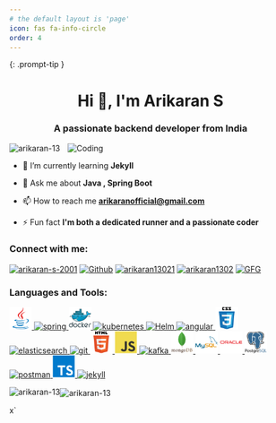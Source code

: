 ```yaml
---
# the default layout is 'page'
icon: fas fa-info-circle
order: 4
---
```


{: .prompt-tip }

<h1 align="center">Hi 👋, I'm Arikaran S</h1>
<h3 align="center">A passionate backend developer from India</h3>
<img align="right" alt="Coding" width="400" src="https://cdn.dribbble.com/users/1162077/screenshots/3848914/programmer.gif">

<p align="left"> <img src="https://komarev.com/ghpvc/?username=arikaran-13&label=Profile%20views&color=0e75b6&style=flat" alt="arikaran-13" /> </p>

- 🌱 I’m currently learning **Jekyll**

- 💬 Ask me about **Java , Spring Boot**

- 📫 How to reach me **arikaranofficial@gmail.com**

- ⚡ Fun fact **I'm both a dedicated runner and a passionate coder**

<h3 align="left">Connect with me:</h3>
<p align="left">
<a href="https://linkedin.com/in/arikaran-s-2001" target="blank"><img align="center" src="https://raw.githubusercontent.com/rahuldkjain/github-profile-readme-generator/master/src/images/icons/Social/linked-in-alt.svg" alt="arikaran-s-2001" height="30" width="40" /></a>
<a href="https://github.com/arikaran-13" target="blank"><img align="center" src="https://github.githubassets.com/assets/GitHub-Mark-ea2971cee799.png" alt="Github" height="30" width="40" /></a>
<!-- <a href="https://instagram.com/fearlessari1302" target="blank"><img align="center" src="https://raw.githubusercontent.com/rahuldkjain/github-profile-readme-generator/master/src/images/icons/Social/instagram.svg" alt="fearlessari1302" height="30" width="40" /></a> -->
<a href="https://www.hackerrank.com/arikaran13021" target="blank"><img align="center" src="https://raw.githubusercontent.com/rahuldkjain/github-profile-readme-generator/master/src/images/icons/Social/hackerrank.svg" alt="arikaran13021" height="30" width="40" /></a>
<a href="https://www.leetcode.com/arikaran1302" target="blank"><img align="center" src="https://raw.githubusercontent.com/rahuldkjain/github-profile-readme-generator/master/src/images/icons/Social/leet-code.svg" alt="arikaran1302" height="30" width="40" /></a>
<a href="https://www.geeksforgeeks.org/user/arikaran1302/" target="blank"><img align="center" src="https://encrypted-tbn0.gstatic.com/images?q=tbn:ANd9GcTMgklybpRgiPZNtLEGp9tH3DOJxoC21ZM0vMl-uUR9Ew&s" alt="GFG" height="30" width="40" /></a>
</p>

<h3 align="left">Languages and Tools:</h3>

<div align="left">
    <a href="https://www.java.com" target="_blank" rel="noreferrer">
        <img src="https://raw.githubusercontent.com/devicons/devicon/master/icons/java/java-original.svg" alt="java" width="40" height="40"/>
    </a>
    <a href="https://spring.io/" target="_blank" rel="noreferrer">
        <img src="https://www.vectorlogo.zone/logos/springio/springio-icon.svg" alt="spring" width="40" height="40"/>
    </a>
    <a href="https://www.docker.com/" target="_blank" rel="noreferrer">
        <img src="https://raw.githubusercontent.com/devicons/devicon/master/icons/docker/docker-original-wordmark.svg" alt="docker" width="40" height="40"/>
    </a>
        <a href="https://kubernetes.io" target="_blank" rel="noreferrer">
        <img src="https://www.vectorlogo.zone/logos/kubernetes/kubernetes-icon.svg" alt="kubernetes" width="40" height="40"/>
    </a>
    <a href="https://helm.sh/" target="_blank" rel="noreferrer">
        <img src="https://icons.veryicon.com/png/o/business/vscode-program-item-icon/helm-1.png" alt="Helm" width="40" height="40"/>
    </a>
    <a href="https://angular.io" target="_blank" rel="noreferrer">
        <img src="https://angular.io/assets/images/logos/angular/angular.svg" alt="angular" width="40" height="40"/>
    </a>
    <a href="https://www.w3schools.com/css/" target="_blank" rel="noreferrer">
        <img src="https://raw.githubusercontent.com/devicons/devicon/master/icons/css3/css3-original-wordmark.svg" alt="css3" width="40" height="40"/>
    </a>
    <a href="https://www.elastic.co" target="_blank" rel="noreferrer">
        <img src="https://www.vectorlogo.zone/logos/elastic/elastic-icon.svg" alt="elasticsearch" width="40" height="40"/>
    </a>
    <a href="https://git-scm.com/" target="_blank" rel="noreferrer">
        <img src="https://www.vectorlogo.zone/logos/git-scm/git-scm-icon.svg" alt="git" width="40" height="40"/>
    </a>
    <a href="https://www.w3.org/html/" target="_blank" rel="noreferrer">
        <img src="https://raw.githubusercontent.com/devicons/devicon/master/icons/html5/html5-original-wordmark.svg" alt="html5" width="40" height="40"/>
    </a>
    <a href="https://developer.mozilla.org/en-US/docs/Web/JavaScript" target="_blank" rel="noreferrer">
        <img src="https://raw.githubusercontent.com/devicons/devicon/master/icons/javascript/javascript-original.svg" alt="javascript" width="40" height="40"/>
    </a>
    <a href="https://kafka.apache.org/" target="_blank" rel="noreferrer">
        <img src="https://www.vectorlogo.zone/logos/apache_kafka/apache_kafka-icon.svg" alt="kafka" width="40" height="40"/>
    </a>
    <a href="https://www.mongodb.com/" target="_blank" rel="noreferrer">
        <img src="https://raw.githubusercontent.com/devicons/devicon/master/icons/mongodb/mongodb-original-wordmark.svg" alt="mongodb" width="40" height="40"/>
    </a>
    <a href="https://www.mysql.com/" target="_blank" rel="noreferrer">
        <img src="https://raw.githubusercontent.com/devicons/devicon/master/icons/mysql/mysql-original-wordmark.svg" alt="mysql" width="40" height="40"/>
    </a>
    <a href="https://www.oracle.com/" target="_blank" rel="noreferrer">
        <img src="https://raw.githubusercontent.com/devicons/devicon/master/icons/oracle/oracle-original.svg" alt="oracle" width="40" height="40"/>
    </a>
    <a href="https://www.postgresql.org" target="_blank" rel="noreferrer">
        <img src="https://raw.githubusercontent.com/devicons/devicon/master/icons/postgresql/postgresql-original-wordmark.svg" alt="postgresql" width="40" height="40"/>
    </a>
    <a href="https://postman.com" target="_blank" rel="noreferrer">
        <img src="https://www.vectorlogo.zone/logos/getpostman/getpostman-icon.svg" alt="postman" width="40" height="40"/>
    </a>
    <a href="https://www.typescriptlang.org/" target="_blank" rel="noreferrer">
        <img src="https://raw.githubusercontent.com/devicons/devicon/master/icons/typescript/typescript-original.svg" alt="typescript" width="40" height="40"/>
    </a>
    <a href="https://jekyllrb.com/" target="_blank" rel="noreferrer">
        <img src="https://repository-images.githubusercontent.com/59227528/0dfbe280-8550-11e9-9160-5688d1b3b508" alt="jekyll" width="40" height="40"/>
    </a>
</div>


<p><img align="left" src="https://github-readme-stats.vercel.app/api/top-langs?username=arikaran-13&show_icons=true&locale=en&layout=compact" alt="arikaran-13" /></p>

<p><img align="center" src="https://github-readme-streak-stats.herokuapp.com/?user=arikaran-13&" alt="arikaran-13" /></p>
x`
